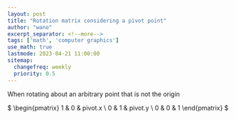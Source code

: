 ```yaml
---
layout: post
title: "Rotation matrix considering a pivot point"
author: "wano"
excerpt_separator: <!--more-->
tags: ['math', 'computer graphics']
use_math: true
lastmode: 2023-04-21 11:00:00
sitemap:
  changefreq: weekly
  priority: 0.5
---
```


When rotating about an arbitrary point that is not the origin<!--more-->

$
\begin{pmatrix}
1 & 0 & pivot.x \\ 
0 & 1 & pivot.y \\
0 & 0 & 1
\end{pmatrix}
$
